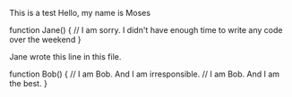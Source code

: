 This is a test
Hello, my name is Moses

function Jane()
{
    // I am sorry. I didn't have enough time to write any code over the weekend
}

Jane wrote this line in this file.

function Bob()
{
  // I am Bob. And I am irresponsible.
  // I am Bob. And I am the best.
}
